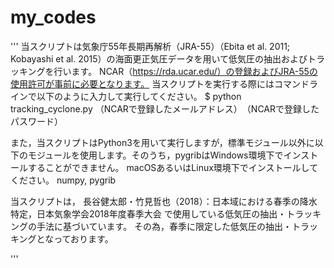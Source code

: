 # my_codes
'''
当スクリプトは気象庁55年長期再解析（JRA-55）（Ebita et al. 2011; Kobayashi et al. 2015）の海面更正気圧データを用いて低気圧の抽出およびトラッキングを行います。
NCAR（https://rda.ucar.edu/）の登録およびJRA-55の使用許可が事前に必要となります。
当スクリプトを実行する際にはコマンドラインで以下のように入力して実行してください。
$ python tracking_cyclone.py （NCARで登録したメールアドレス）　（NCARで登録したパスワード）

また，当スクリプトはPython3を用いて実行しますが，標準モジュール以外に以下のモジュールを使用します。そのうち，pygribはWindows環境下でインストールすることができません。
macOSあるいはLinux環境下でインストールしてください。
numpy, pygrib

当スクリプトは，
長谷健太郎・竹見哲也（2018）：日本域における春季の降水特定，日本気象学会2018年度春季大会
で使用している低気圧の抽出・トラッキングの手法に基づいています。
その為，春季に限定した低気圧の抽出・トラッキングとなっております。

'''
